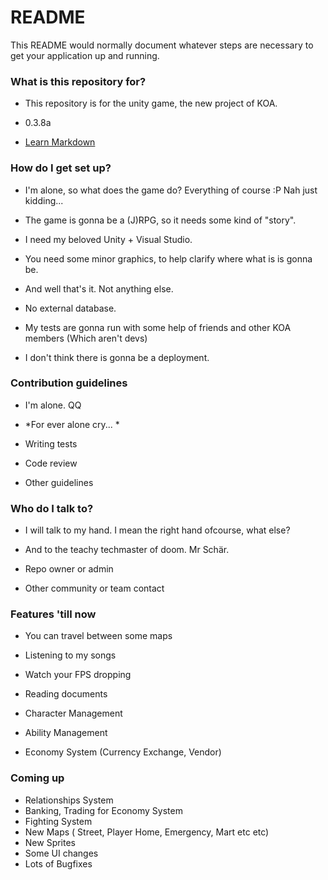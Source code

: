 # README #

This README would normally document whatever steps are necessary to get your application up and running.

### What is this repository for? ###

* This repository is for the unity game, the new project of KOA.
* 0.3.8a


* [Learn Markdown](https://bitbucket.org/tutorials/markdowndemo)

### How do I get set up? ###

* I'm alone, so what does the game do? Everything of course :P Nah just kidding...
* The game is gonna be a (J)RPG, so it needs some kind of "story". 
* I need my beloved Unity + Visual Studio.
* You need some minor graphics, to help clarify where what is is gonna be.
* And well that's it. Not anything else.

* No external database.

* My tests are gonna run with some help of friends and other KOA members (Which aren't devs) 
* I don't think there is gonna be a deployment. 

### Contribution guidelines ###

* I'm alone. QQ 
* *For ever alone cry... *

* Writing tests
* Code review
* Other guidelines

### Who do I talk to? ###

* I will talk to my hand. I mean the right hand ofcourse, what else? 
* And to the teachy techmaster of doom. Mr Schär.

* Repo owner or admin
* Other community or team contact

### Features 'till now ###
* You can travel between some maps
* Listening to my songs 
* Watch your FPS dropping
* Reading documents

* Character Management
* Ability Management
* Economy System (Currency Exchange, Vendor)

### Coming up ###
* Relationships System
* Banking, Trading for Economy System
* Fighting System
* New Maps ( Street, Player Home, Emergency, Mart etc etc)
* New Sprites
* Some UI changes
* Lots of Bugfixes
